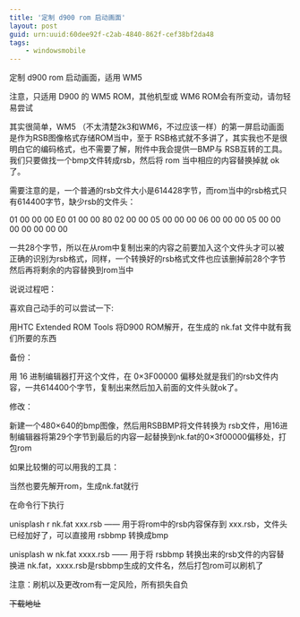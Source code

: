 ```yaml
---
title: '定制 d900 rom 启动画面'
layout: post
guid: urn:uuid:60dee92f-c2ab-4840-862f-cef38bf2da48
tags:
    - windowsmobile
---
```


定制 d900 rom 启动画面，适用 WM5

注意，只适用 D900 的 WM5 ROM，其他机型或 WM6 ROM会有所变动，请勿轻易尝试

其实很简单，WM5 （不太清楚2k3和WM6，不过应该一样）的第一屏启动画面是作为RSB图像格式存储ROM当中，至于 RSB格式就不多讲了，其实我也不是很明白它的编码格式，也不需要了解，附件中我会提供一BMP与 RSB互转的工具。我们只要做找一个bmp文件转成rsb，然后将 rom 当中相应的内容替换掉就 ok 了。

需要注意的是，一个普通的rsb文件大小是614428字节，而rom当中的rsb格式只有614400字节，缺少rsb的文件头：

01 00 00 00 E0 01 00 00 80 02 00 00 05 00 00 00 06 00 00 00 05 00 00 00 00 00 00 00

一共28个字节，所以在从rom中复制出来的内容之前要加入这个文件头才可以被正确的识别为rsb格式，同样，一个转换好的rsb格式文件也应该删掉前28个字节然后再将剩余的内容替换到rom当中

说说过程吧：

喜欢自己动手的可以尝试一下:

用HTC Extended ROM Tools 将D900 ROM解开，在生成的 nk.fat 文件中就有我们所要的东西

备份：

用 16 进制编辑器打开这个文件，在 0&#215;3F00000 偏移处就是我们的rsb文件内容，一共614400个字节，复制出来然后加入前面的文件头就ok了。

修改：

新建一个480&#215;640的bmp图像，然后用RSBBMP将文件转换为 rsb文件，用16进制编辑器将第29个字节到最后的内容一起替换到nk.fat的0&#215;3f00000偏移处，打包rom

如果比较懒的可以用我的工具：

当然也要先解开rom，生成nk.fat就行

在命令行下执行

unisplash r nk.fat xxx.rsb &#8212;&#8212; 用于将rom中的rsb内容保存到 xxx.rsb，文件头已经加好了，可以直接用 rsbbmp 转换成bmp

unisplash w nk.fat xxxx.rsb &#8212;&#8212; 用于将 rsbbmp 转换出来的rsb文件的内容替换进 nk.fat，xxxx.rsb是rsbbmp生成的文件名，然后打包rom可以刷机了

注意：刷机以及更改rom有一定风险，所有损失自负

<del>下载地址</del>

